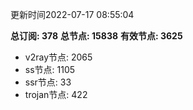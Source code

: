 更新时间2022-07-17 08:55:04

**总订阅: 378**
**总节点: 15838**
**有效节点: 3625**
- v2ray节点: 2065
- ss节点: 1105
- ssr节点: 33
- trojan节点: 422
